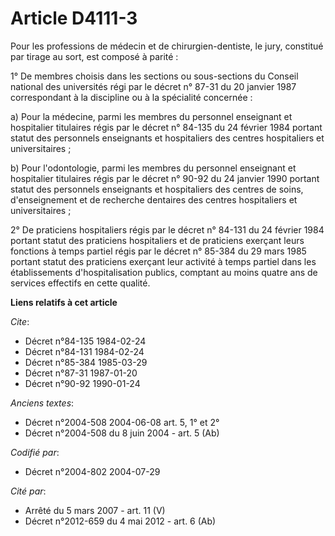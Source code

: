 # Article D4111-3

Pour les professions de médecin et de chirurgien-dentiste, le jury, constitué par tirage au sort, est composé à parité :

1° De membres choisis dans les sections ou sous-sections du Conseil national des universités régi par le décret n° 87-31 du
20 janvier 1987 correspondant à la discipline ou à la spécialité concernée :

a) Pour la médecine, parmi les membres du personnel enseignant et hospitalier titulaires régis par le décret n° 84-135 du 24
février 1984 portant statut des personnels enseignants et hospitaliers des centres hospitaliers et universitaires ;

b) Pour l'odontologie, parmi les membres du personnel enseignant et hospitalier titulaires régis par le décret n° 90-92 du 24
janvier 1990 portant statut des personnels enseignants et hospitaliers des centres de soins, d'enseignement et de recherche
dentaires des centres hospitaliers et universitaires ;

2° De praticiens hospitaliers régis par le décret n° 84-131 du 24 février 1984 portant statut des praticiens hospitaliers et
de praticiens exerçant leurs fonctions à temps partiel régis par le décret n° 85-384 du 29 mars 1985 portant statut des
praticiens exerçant leur activité à temps partiel dans les établissements d'hospitalisation publics, comptant au moins quatre
ans de services effectifs en cette qualité.

**Liens relatifs à cet article**

_Cite_:

  - Décret n°84-135 1984-02-24
  - Décret n°84-131 1984-02-24
  - Décret n°85-384 1985-03-29
  - Décret n°87-31 1987-01-20
  - Décret n°90-92 1990-01-24

_Anciens textes_:

  - Décret n°2004-508 2004-06-08 art. 5, 1° et 2°
  - Décret n°2004-508 du 8 juin 2004 - art. 5 (Ab)

_Codifié par_:

  - Décret n°2004-802 2004-07-29

_Cité par_:

  - Arrêté du 5 mars 2007 - art. 11 (V)
  - Décret n°2012-659 du 4 mai 2012 - art. 6 (Ab)
